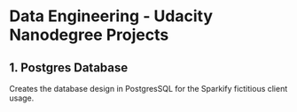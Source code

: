 # Data Engineering - Udacity Nanodegree Projects

## 1. Postgres Database

Creates the database design in PostgresSQL for the Sparkify fictitious client usage.